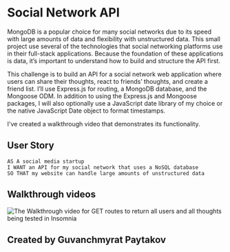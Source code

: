 # Social Network API

MongoDB is a popular choice for many social networks due to its speed with large amounts of data and flexibility with unstructured data. This small project use several of the technologies that social networking platforms use in their full-stack applications. Because the foundation of these applications is data, it’s important to understand how to build and structure the API first.

This challenge is to build an API for a social network web application where users can share their thoughts, react to friends’ thoughts, and create a friend list. I’ll use Express.js for routing, a MongoDB database, and the Mongoose ODM. In addition to using the Express.js and Mongoose packages, I will also optionally use a JavaScript date library of my choice or the native JavaScript Date object to format timestamps.

I've created a walkthrough video that demonstrates its functionality.

## User Story

```
AS A social media startup
I WANT an API for my social network that uses a NoSQL database
SO THAT my website can handle large amounts of unstructured data
```

## Walkthrough videos
![The Walkthrough video for GET routes to return all users and all thoughts being tested in Insomnia](https://watch.screencastify.com/v/aISsSURGYoHE2X80odX7)


## Created by Guvanchmyrat Paytakov
